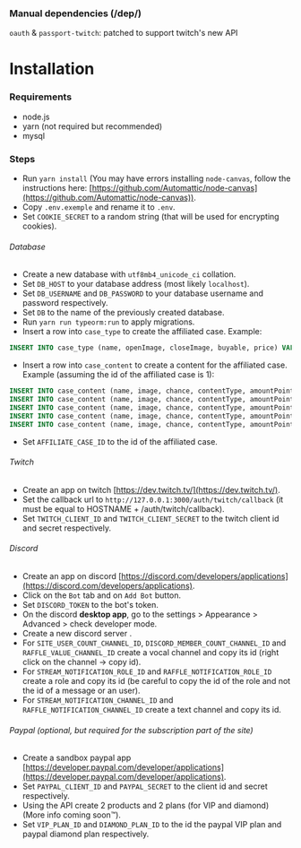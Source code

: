 ### Manual dependencies (/dep/)

`oauth` & `passport-twitch`: patched to support twitch's new API  

# Installation

### Requirements
* node.js
* yarn (not required but recommended)
* mysql

### Steps
* Run `yarn install` (You may have errors installing `node-canvas`, follow the instructions here: [https://github.com/Automattic/node-canvas](https://github.com/Automattic/node-canvas)).
* Copy `.env.exemple` and rename it to `.env`.
* Set `COOKIE_SECRET` to a random string (that will be used for encrypting cookies).
###### Database
* Create a new database with `utf8mb4_unicode_ci` collation.
* Set `DB_HOST` to your database address (most likely `localhost`).
* Set `DB_USERNAME` and `DB_PASSWORD` to your database username and password respectively.
* Set `DB` to the name of the previously created database.
* Run `yarn run typeorm:run` to apply migrations.
* Insert a row into `case_type` to create the affiliated case. Example: 
```SQL
INSERT INTO case_type (name, openImage, closeImage, buyable, price) VALUES ('affiliate', '/img/case/affiliate/open.png', '/img/case/affiliate/close.png', FALSE, 100);
```
* Insert a row into `case_content` to create a content for the affiliated case. Example (assuming the id of the affiliated case is 1):
```SQL
INSERT INTO case_content (name, image, chance, contentType, amountPoints, amountMeteores, caseTypeId) VALUES ('100', '/img/case/coin1.png', 200, 'points_and_meteores', 100, 0, 1);
INSERT INTO case_content (name, image, chance, contentType, amountPoints, amountMeteores, caseTypeId) VALUES ('500', '/img/case/coin2.png', 200, 'points_and_meteores', 500, 0, 1);
INSERT INTO case_content (name, image, chance, contentType, amountPoints, amountMeteores, caseTypeId) VALUES ('1000', '/img/case/coin3.png', 200, 'points_and_meteores', 1000, 0, 1);
INSERT INTO case_content (name, image, chance, contentType, amountPoints, amountMeteores, caseTypeId) VALUES ('2000', '/img/case/coin4.png', 200, 'points_and_meteores', 2000, 0, 1);
INSERT INTO case_content (name, image, chance, contentType, amountPoints, amountMeteores, caseTypeId) VALUES ('Clé steam', '/img/case/coin4.png', 200, 'steam_key', 0, 0, 1);
```
* Set `AFFILIATE_CASE_ID` to the id of the affiliated case.
###### Twitch
* Create an app on twitch [https://dev.twitch.tv/](https://dev.twitch.tv/).
* Set the callback url to `http://127.0.0.1:3000/auth/twitch/callback` (it must be equal to HOSTNAME + /auth/twitch/callback).
* Set `TWITCH_CLIENT_ID` and `TWITCH_CLIENT_SECRET` to the twitch client id and secret respectively.
###### Discord
* Create an app on discord [https://discord.com/developers/applications](https://discord.com/developers/applications).
* Click on the `Bot` tab and on `Add Bot` button.
* Set `DISCORD_TOKEN` to the bot's token.
* On the discord **desktop app**, go to the settings > Appearance > Advanced > check developer mode.
* Create a new discord server .
* For `SITE_USER_COUNT_CHANNEL_ID`, `DISCORD_MEMBER_COUNT_CHANNEL_ID` and `RAFFLE_VALUE_CHANNEL_ID` create a vocal channel and copy its id (right click on the channel -> copy id).
* For `STREAM_NOTIFICATION_ROLE_ID` and `RAFFLE_NOTIFICATION_ROLE_ID` create a role and copy its id  (be careful to copy the id of the role and not the id of a message or an user).
* For `STREAM_NOTIFICATION_CHANNEL_ID` and `RAFFLE_NOTIFICATION_CHANNEL_ID` create a text channel and copy its id.
###### Paypal (optional, but required for the subscription part of the site)
* Create a sandbox paypal app [https://developer.paypal.com/developer/applications](https://developer.paypal.com/developer/applications).
* Set `PAYPAL_CLIENT_ID` and `PAYPAL_SECRET` to the client id and secret respectively.
* Using the API create 2 products and 2 plans (for VIP and diamond) (More info coming soon™). 
* Set `VIP_PLAN_ID` and `DIAMOND_PLAN_ID` to the id the paypal VIP plan and paypal diamond plan respectively.
       
     

